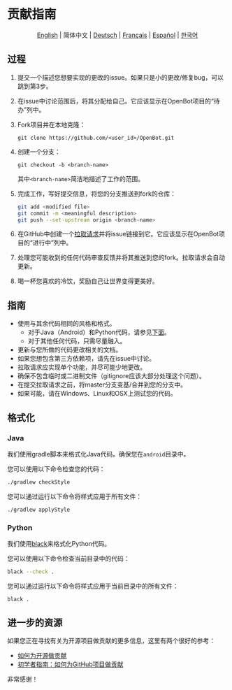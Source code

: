 # 贡献指南

<p align="center">
  <a href="CONTRIBUTING.md">English</a> |
  <span>简体中文</span> |
  <a href="CONTRIBUTING.de-DE.md">Deutsch</a> |
  <a href="CONTRIBUTING.fr-FR.md">Français</a> |
  <a href="CONTRIBUTING.es-ES.md">Español</a> |
  <a href="CONTRIBUTING.ko-KR.md">한국어</a>
</p>

## 过程

1. 提交一个描述您想要实现的更改的issue。如果只是小的更改/修复bug，可以跳到第3步。
2. 在issue中讨论范围后，将其分配给自己。它应该显示在OpenBot项目的“待办”列中。
3. Fork项目并在本地克隆：

   `git clone https://github.com/<user_id>/OpenBot.git`

4. 创建一个分支：

   `git checkout -b <branch-name>`

   其中`<branch-name>`简洁地描述了工作的范围。

5. 完成工作，写好提交信息，将您的分支推送到fork的仓库：

   ```bash
   git add <modified file>
   git commit -m <meaningful description>
   git push --set-upstream origin <branch-name>
   ```

6. 在GitHub中创建一个[拉取请求](https://github.com/intel-isl/OpenBot/pulls)并将issue链接到它。它应该显示在OpenBot项目的“进行中”列中。
7. 处理您可能收到的任何代码审查反馈并将其推送到您的fork。拉取请求会自动更新。
8. 喝一杯您喜欢的冷饮，奖励自己让世界变得更美好。

## 指南

- 使用与其余代码相同的风格和格式。
  - 对于Java（Android）和Python代码，请参见[下面](#Formatting)。
  - 对于其他任何代码，只需尽量融入。
- 更新与您所做的代码更改相关的文档。
- 如果您想包含第三方依赖项，请先在issue中讨论。
- 拉取请求应实现单个功能，并尽可能少地更改。
- 确保不包含临时或二进制文件（gitignore应该大部分处理这个问题）。
- 在提交拉取请求之前，将master分支变基/合并到您的分支中。
- 如果可能，请在Windows、Linux和OSX上测试您的代码。

## 格式化

### Java

我们使用gradle脚本来格式化Java代码。确保您在`android`目录中。

您可以使用以下命令检查您的代码：

```bash
./gradlew checkStyle
```

您可以通过运行以下命令将样式应用于所有文件：

```bash
./gradlew applyStyle
```

### Python

我们使用[black](https://pypi.org/project/black/)来格式化Python代码。

您可以使用以下命令检查当前目录中的代码：

```bash
black --check .
```

您可以通过运行以下命令将样式应用于当前目录中的所有文件：

```bash
black .
```

## 进一步的资源

如果您正在寻找有关为开源项目做贡献的更多信息，这里有两个很好的参考：

- [如何为开源做贡献](http://opensource.guide/how-to-contribute/)
- [初学者指南：如何为GitHub项目做贡献](https://akrabat.com/the-beginners-guide-to-contributing-to-a-github-project/)

非常感谢！
